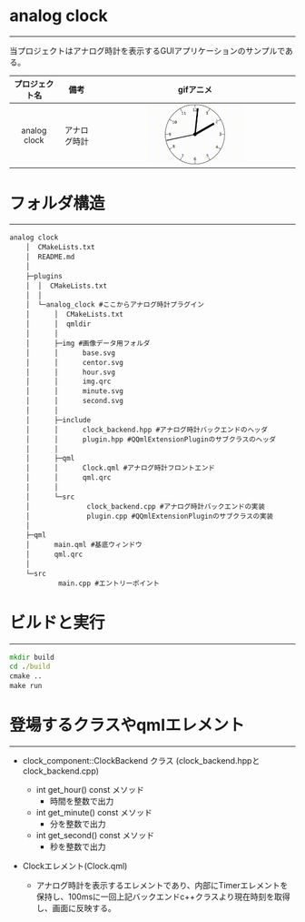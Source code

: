 # analog clock

---

当プロジェクトはアナログ時計を表示するGUIアプリケーションのサンプルである。

| プロジェクト名 |     備考     |                   gifアニメ                   |
| :------------: | :----------: | :-------------------------------------------: |
|  analog clock  | アナログ時計 | <img src="../img/analog_ckock.gif" width=50%> |



# フォルダ構造

---

```cmd
analog clock
    │  CMakeLists.txt
    │  README.md
    │
    ├─plugins
    │  │  CMakeLists.txt
    │  │
    │  └─analog_clock #ここからアナログ時計プラグイン
    │      │  CMakeLists.txt
    │      │  qmldir
    │      │
    │      ├─img #画像データ用フォルダ
    │      │      base.svg
    │      │      centor.svg
    │      │      hour.svg
    │      │      img.qrc
    │      │      minute.svg
    │      │      second.svg
    │      │
    │      ├─include
    │      │      clock_backend.hpp #アナログ時計バックエンドのヘッダ
    │      │      plugin.hpp #QQmlExtensionPluginのサブクラスのヘッダ
    │      │
    │      ├─qml
    │      │      Clock.qml #アナログ時計フロントエンド
    │      │      qml.qrc
    │      │
    │      └─src
    │              clock_backend.cpp #アナログ時計バックエンドの実装
    │              plugin.cpp #QQmlExtensionPluginのサブクラスの実装
    │
    ├─qml
    │      main.qml #基底ウィンドウ
    │      qml.qrc 
    │
    └─src
            main.cpp #エントリーポイント
```

# ビルドと実行

---

```cmd or terminal
mkdir build
cd ./build
cmake ..
make run
```

#  登場するクラスやqmlエレメント

---

- clock_component::ClockBackend クラス (clock_backend.hppとclock_backend.cpp)
  - int get_hour() const メソッド
    - 時間を整数で出力
  - int get_minute() const メソッド
    - 分を整数で出力
  - int get_second() const メソッド
    - 秒を整数で出力

- Clockエレメント(Clock.qml)
  - アナログ時計を表示するエレメントであり、内部にTimerエレメントを保持し、100msに一回上記バックエンドc++クラスより現在時刻を取得し、画面に反映する。